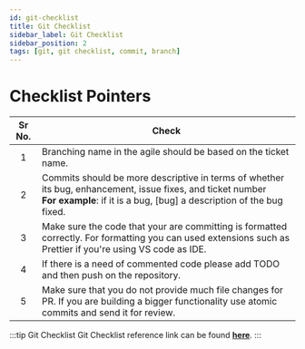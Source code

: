 ```yaml
---
id: git-checklist
title: Git Checklist
sidebar_label: Git Checklist
sidebar_position: 2
tags: [git, git checklist, commit, branch]
---
```


# Checklist Pointers

Sr No. | Check
:--: | -----
1 | Branching name in the agile should be based on the ticket name.
2 | Commits should be more descriptive in terms of whether its bug, enhancement, issue fixes, and ticket number <br /> **For example**: if it is a bug, [bug] a description of the bug fixed.
3 | Make sure the code that your are committing is formatted correctly. For formatting you  can used extensions such as Prettier if you're using VS code as IDE.
4 | If there is a need of commented code please add TODO and then push on the repository.
5 | Make sure that you do not provide much file changes for PR. If you are building a bigger functionality use atomic commits and send it for review. 

:::tip Git Checklist
Git Checklist reference link can be found [**here**](https://docs.google.com/spreadsheets/d/1kbpSVE_ysY8Is5qvuWfCDTTTMp_Wtt5js7FBZzqGODk/edit#gid=1533928750).
:::
